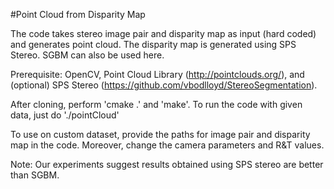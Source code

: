 #Point Cloud from Disparity Map

The code takes stereo image pair and disparity map as input (hard coded) and generates point cloud. The disparity map is generated using SPS Stereo. SGBM can also be used here.

Prerequisite: OpenCV, Point Cloud Library (http://pointclouds.org/), and (optional) SPS Stereo (https://github.com/vbodlloyd/StereoSegmentation).

After cloning, perform 'cmake .' and 'make'. To run the code with given data, just do './pointCloud'

To use on custom dataset, provide the paths for image pair and disparity map in the code. Moreover, change the camera parameters and R&T values.

Note: Our experiments suggest results obtained using SPS stereo are better than SGBM.
